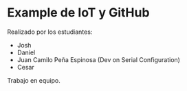 # Example de IoT y GitHub

Realizado por los estudiantes:
- Josh
- Daniel
- Juan Camilo Peña Espinosa (Dev on Serial Configuration)
- Cesar

Trabajo en equipo.

